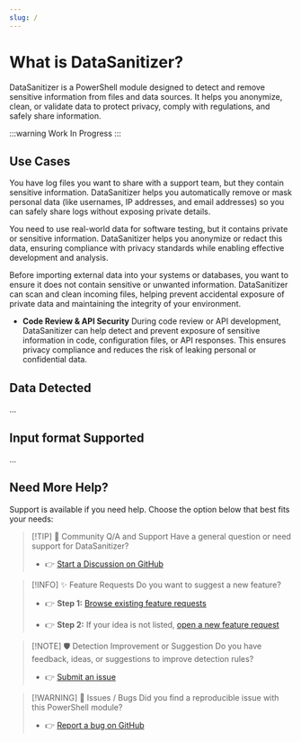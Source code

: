 ```yaml
---
slug: /
---
```


# What is DataSanitizer?

DataSanitizer is a PowerShell module designed to detect and remove sensitive information from files and data sources. It helps you anonymize, clean, or validate data to protect privacy, comply with regulations, and safely share information.

:::warning
Work In Progress
:::

## Use Cases

  You have log files you want to share with a support team, but they contain sensitive information. DataSanitizer helps you automatically remove or mask personal data (like usernames, IP addresses, and email addresses) so you can safely share logs without exposing private details.

  You need to use real-world data for software testing, but it contains private or sensitive information. DataSanitizer helps you anonymize or redact this data, ensuring compliance with privacy standards while enabling effective development and analysis.

  Before importing external data into your systems or databases, you want to ensure it does not contain sensitive or unwanted information. DataSanitizer can scan and clean incoming files, helping prevent accidental exposure of private data and maintaining the integrity of your environment.

- **Code Review & API Security**
  During code review or API development, DataSanitizer can help detect and prevent exposure of sensitive information in code, configuration files, or API responses. This ensures privacy compliance and reduces the risk of leaking personal or confidential data.

## Data Detected

...

## Input format Supported

...

## Need More Help?

Support is available if you need help. Choose the option below that best fits your needs:

> [!TIP] 💬 Community Q/A and Support
> Have a general question or need support for DataSanitizer?
>
> - 👉 [Start a Discussion on GitHub](https://github.com/fslef/DataSanitizer/discussions)

> [!INFO] ✨ Feature Requests
> Do you want to suggest a new feature?
>
> - 👉 **Step 1:** [Browse existing feature requests](https://github.com/fslef/DataSanitizer/issues?q=is%3Aissue%20label%3Aenhancement%20is%3Aopen)
>
> - 👉 **Step 2:** If your idea is not listed, [open a new feature request](https://github.com/fslef/DataSanitizer/issues/new?template=2-feature-request.yaml)

> [!NOTE] 🛡️ Detection Improvement or Suggestion
> Do you have feedback, ideas, or suggestions to improve detection rules?
>
> - 👉 [Submit an issue](https://github.com/fslef/DataSanitizer/issues/new?template=3-detection-improvement-suggestion.ymle)

> [!WARNING] 🐞 Issues / Bugs
> Did you find a reproducible issue with this PowerShell module?
>
> - 👉 [Report a bug on GitHub](https://github.com/fslef/DataSanitizer/issues/new?labels=bug&template=bug_report.md)
